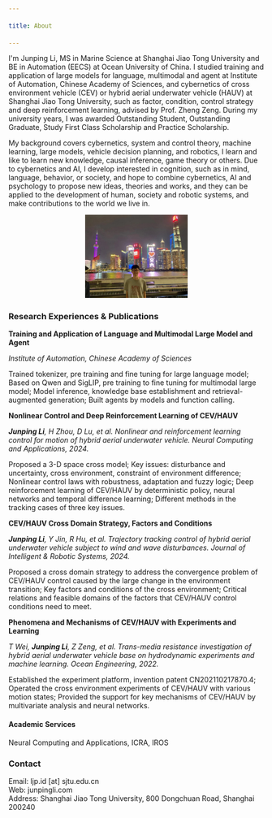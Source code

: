 ```yaml
---

title: About

---
```


I'm Junping Li, MS in Marine Science at Shanghai Jiao Tong University and BE in Automation (EECS) at Ocean University of China. I studied training and application of large models for language, multimodal and agent at Institute of Automation, Chinese Academy of Sciences, and cybernetics of cross environment vehicle (CEV) or hybrid aerial underwater vehicle (HAUV) at Shanghai Jiao Tong University, such as factor, condition, control strategy and deep reinforcement learning, advised by Prof. Zheng Zeng. During my university years, I was awarded Outstanding Student, Outstanding Graduate, Study First Class Scholarship and Practice Scholarship.

My background covers cybernetics, system and control theory, machine learning, large models, vehicle decision planning, and robotics, I learn and like to learn new knowledge, causal inference, game theory or others. Due to cybernetics and AI, I develop interested in cognition, such as in mind, language, behavior, or society, and hope to combine cybernetics, AI and psychology to propose new ideas, theories and works, and they can be applied to the development of human, society and robotic systems, and make contributions to the world we live in.

<div align="center">
  <img src="./pic/sh.jpg" alt=" " style="width: 40%; height: auto;">
</div>

### Research Experiences & Publications

**Training and Application of Language and Multimodal Large Model and Agent**

*Institute of Automation, Chinese Academy of Sciences*

Trained tokenizer, pre training and fine tuning for large language model; Based on Qwen and SigLIP, pre training to fine tuning for multimodal large model; Model inference, knowledge base establishment and retrieval-augmented generation; Built agents by models and function calling.

**Nonlinear Control and Deep Reinforcement Learning of CEV/HAUV**<br>

***Junping Li**, H Zhou, D Lu, et al. Nonlinear and reinforcement learning control for motion of hybrid aerial underwater vehicle. Neural Computing and Applications, 2024.*

Proposed a 3-D space cross model; Key issues: disturbance and uncertainty, cross environment, constraint of environment difference; Nonlinear control laws with robustness, adaptation and fuzzy logic; Deep reinforcement learning of CEV/HAUV by deterministic policy, neural networks and temporal difference learning; Different methods in the tracking cases of three key issues.

**CEV/HAUV Cross Domain Strategy, Factors and Conditions**

***Junping Li**, Y Jin, R Hu, et al. Trajectory tracking control of hybrid aerial underwater vehicle subject to wind and wave disturbances. Journal of Intelligent & Robotic Systems, 2024.*

Proposed a cross domain strategy to address the convergence problem of CEV/HAUV control caused by the large change in the environment transition; Key factors and conditions of the cross environment; Critical relations and feasible domains of the factors that CEV/HAUV control conditions need to meet.

**Phenomena and Mechanisms of CEV/HAUV with Experiments and Learning**

*T Wei, **Junping Li**, Z Zeng, et al. Trans-media resistance investigation of hybrid aerial underwater vehicle base on hydrodynamic experiments and machine learning. Ocean Engineering, 2022.*

Established the experiment platform, invention patent CN202110217870.4; Operated the cross environment experiments of CEV/HAUV with various motion states; Provided the support for key mechanisms of CEV/HAUV by multivariate analysis and neural networks.

#### Academic Services

Neural Computing and Applications, ICRA, IROS

### Contact
Email: ljp.id [at] sjtu.edu.cn <br>
Web: junpingli.com <br>
Address: Shanghai Jiao Tong University, 800 Dongchuan Road, Shanghai 200240





<!--
<script>document.title = "J L";</script>
-->

<!--
<script>document.querySelector('h1').innerHTML = 'J L';</script>
-->




